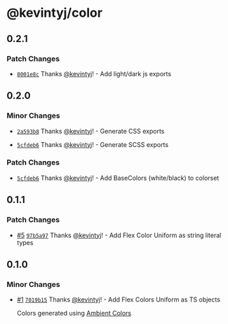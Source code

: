# @kevintyj/color

## 0.2.1

### Patch Changes

- [`8001e8c`](https://github.com/kevintyj/color/commit/8001e8c3cca5a5e2c434540b2dc9aa3ec695738a) Thanks [@kevintyj](https://github.com/kevintyj)! - Add light/dark js exports

## 0.2.0

### Minor Changes

- [`2a593b8`](https://github.com/kevintyj/color/commit/2a593b8882b92edcca888bc4aecd9556a6779dfc) Thanks [@kevintyj](https://github.com/kevintyj)! - Generate CSS exports

- [`5cfdeb6`](https://github.com/kevintyj/color/commit/5cfdeb6bc460c591571a4f72d9bdfd2eb0931d98) Thanks [@kevintyj](https://github.com/kevintyj)! - Generate SCSS exports

### Patch Changes

- [`5cfdeb6`](https://github.com/kevintyj/color/commit/5cfdeb6bc460c591571a4f72d9bdfd2eb0931d98) Thanks [@kevintyj](https://github.com/kevintyj)! - Add BaseColors (white/black) to colorset

## 0.1.1

### Patch Changes

- [#5](https://github.com/kevintyj/color/pull/5) [`97b5a97`](https://github.com/kevintyj/color/commit/97b5a970c8fc75ff2d6ca1d3a5c1a390caa673fc) Thanks [@kevintyj](https://github.com/kevintyj)! - Add Flex Color Uniform as string literal types

## 0.1.0

### Minor Changes

- [#1](https://github.com/kevintyj/color/pull/1) [`7019b15`](https://github.com/kevintyj/color/commit/7019b158d2fba5e423a7dd211ea92f4b587518ba) Thanks [@kevintyj](https://github.com/kevintyj)! - Add Flex Colors Uniform as TS objects

  Colors generated using [Ambient Colors](https://github.com/kevintyj/ambient)
